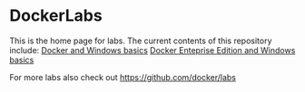 # DockerLabs

This is the home page for labs. The current contents of this repository include:
[Docker and Windows basics](./101Win.md)
[Docker Enteprise Edition and Windows basics](./201EEWin.md)

For more labs also check out https://github.com/docker/labs
